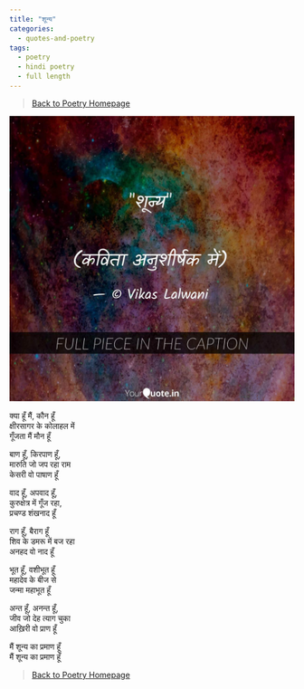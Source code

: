 ```yaml
---
title: "शून्य"
categories:
  - quotes-and-poetry
tags:
  - poetry
  - hindi poetry
  - full length
---
```


> [Back to Poetry Homepage](/categories/#quotes-and-poetry)


![YourQuote Image](/assets/images/shunya.jpg)


क्या हूँ मैं, कौन हूँ  
क्षीरसागर के कोलाहल में  
गूँजता मैं मौन हूँ  


बाण हूँ, किरपाण हूँ,  
मारुति जो जप रहा राम  
केसरी वो पाषाण हूँ  


वाद हूँ, अपवाद हूँ,  
कुरुक्षेत्र में गूँज रहा,  
प्रचण्ड शंखनाद हूँ  


राग हूँ, बैराग हूँ  
शिव के डमरू में बज रहा  
अनहद वो नाद हूँ  


भूत हूँ, वशीभूत हूँ  
महादेव के बीज से  
जन्मा महाभूत हूँ  


अन्त हूँ, अनन्त हूँ,  
जीव जो देह त्याग चुका  
आख़िरी वो प्राण हूँ  


मैं शून्य का प्रमाण हूँ  
मैं शून्य का प्रमाण हूँ  


> [Back to Poetry Homepage](/categories/#quotes-and-poetry)

